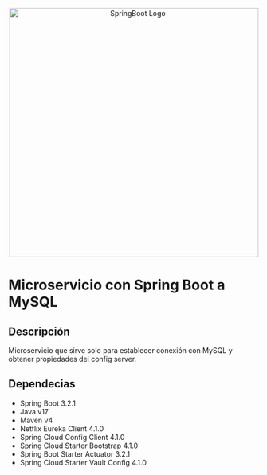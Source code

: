 <p align="center">
  <a href="https://spring.io/projects/spring-boot/" target="blank"><img src="https://user-images.githubusercontent.com/33158051/103466606-760a4000-4d14-11eb-9941-2f3d00371471.png" width="500" alt="SpringBoot Logo" /></a>
</p>

# Microservicio con Spring Boot a MySQL

## Descripción
Microservicio que sirve solo para establecer conexión con MySQL y obtener propiedades del config server.

## Dependecias
- Spring Boot 3.2.1
- Java v17
- Maven v4
- Netflix Eureka Client 4.1.0
- Spring Cloud Config Client 4.1.0
- Spring Cloud Starter Bootstrap 4.1.0
- Spring Boot Starter Actuator 3.2.1
- Spring Cloud Starter Vault Config 4.1.0